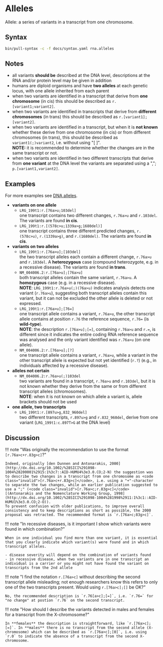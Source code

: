 # Alleles

<!-- ## Definition -->

Allele: a series of variants in a transcript from one chromosome.

## Syntax

```sh exec="true"
bin/pull-syntax -c -f docs/syntax.yaml rna.alleles
```

## Notes

- all variants **should be** described at the DNA level, descriptions at the RNA and/or protein level may be given in addition
- humans are diploid organisms and have **two alleles** at each genetic locus, with one allele inherited from each parent
- when two variants are identified in a transcript that derive from **one chromosome** (in cis) this should be described as `r.[variant1`<code class="spot1">;</code>`variant2]`.
- when two variants are identified in transcripts that derive from **different chromosomes** (in trans) this should be described as `r.[variant1]`<code class="spot1">;</code>`[variant2]`.
- when two variants are identified in a transcript, but when it is **not known** whether these derive from one chromosome (in cis) or from different chromosomes (in trans), this should be described as `variant1`<code class="spot1">(;)</code>`variant2`, i.e. without using "[ ]".<br>
  **NOTE:** it is recommended to determine whether the changes are in the same transcript or not.
- when two variants are identified in two different transcripts that derive from **one variant** at the DNA level the variants are separated using a ","; `p.[variant1`<code class="spot1">,</code>`variant2]`.

## Examples

For more examples see [DNA alleles](../DNA/alleles.md).

- **variants on one allele**
    - `LRG_199t1:r.[76a>u;103del]`<br>
      one transcript contains two different changes, `r.76a>u` and `r.103del`. The variants are found **in cis**.
    - `LRG_199t1:r.[(578c>u;1339a>g;1680del)]`<br>
      one transcript contains three different predicted changes, `r.(578c>u)`, `r.(1339a>g)`, and `r.(1680del)`. The variants are found **in cis**.
- **variants on two alleles**
    - `LRG_199t1:r.[76a>u];[103del]`<br>
      the two transcript alleles each contain a different change, `r.76a>u` and `r.103del`. A **heterozygous** case (compound heterozygote, e.g. in a recessive disease). The variants are found **in trans**.
    - `NM_004006.2:r.[76a>u];[76a>u]`<br>
      both transcript alleles contain the same variant, `r.76a>u`. A **homozygous** case (e.g. in a recessive disease).<br>
      **NOTE**: `LRG_199t1:r.76a>u(;)(76a>u)` indicates analysis detects one variant (`r.76a>u`), suggesting both transcript alleles contain this variant, but it can not be excluded the other allele is deleted or not expressed.
    - `LRG_199t1:r.[76a>u];[76=]`<br>
      one transcript allele contains a variant, `r.76a>u`, the other transcript allele contains at position `r.76` the reference sequence, `r.76=` (is **wild-type**).<br>
      **NOTE**: the description `r.[76a>u];[=]`, containing `r.76a>u` and `r.=`, is different since it indicates the entire coding RNA reference sequence was analysed and the only variant identified was `r.76a>u` (on one allele).
    - `NM_004006.2:r.[76a>u];[?]`<br>
      one transcript allele contains a variant, `r.76a>u`, while a variant in the other transcript allele is expected but not yet identified (`r.?`) (e.g., in individuals affected by a recessive disease).
- **alleles not certain**
    - `NM_004006.2:r.76a>u(;)103del`<br>
      two variants are found in a transcript, `r.76a>u` and `r.103del`, but it is not known whether they derive from the same or from different transcript alleles (chromosomes).<br>
      **NOTE**: when it is not known on which allele a variant is, allele brackets should not be used
- **one allele, two transcripts**
    - `LRG_199t1:r.[897u>g,832_960del]`<br>
      two different transcripts, `r.897u>g` and `r.832_960del`, derive from one variant (`LRG_199t1:c.897T>G` at the DNA level)

## Discussion

!!! note "Was originally the recommendation to use the format <code class="invalid">[r.76a>c+r.83g>c]</code>?"

    Indeed, originally [den Dunnen and Antonarakis, 2000](http://dx.doi.org/10.1002/%28SICI%291098-1004%28200001%2915:1%3c7::AID-HUMU4%3e3.0.CO;2-N) the suggestion was to describe two changes in a transcript from one chromosome as <code class="invalid">[r.76a>c+r.83g>c]</code>, i.e. using a "+"-character to separate the two changes, while an earlier publication suggested to use a ";" (<code class="invalid">[r.76a>c;r.83g>c]</code> [(Antonarakis and the Nomenclature Working Group, 1998](http://dx.doi.org/10.1002/%28SICI%291098-1004%281998%2911:1%3c1::AID-HUMU1%3e3.0.CO;2-O)).
    To prevent confusion with older publications, to improve overall consistency and to keep descriptions as short as possible, the 2000 proposal was retracted. The recommended format is `r.[76a>c;83g>c]`.

!!! note "In recessive diseases, is it important I show which variants were found in which combination?"

    When in one individual you find more than one variant, it is essential that you clearly indicate which variant(s) were found and in which transcript alleles.

    - disease severity will depend on the combination of variants found
    - in recessive disease, when two variants are in one transcript an individual is a carrier or you might not have found the variant on transcripts from the 2nd allele

!!! note "I find the notation `r.[76a>c]` without describing the second transcript allele misleading; not enough researchers know this refers to only one of the two transcripts present. Would using <code class="invalid">r.[76a>c];[]</code> be OK?"

    No, the recommended description is `r.76[a>c];[=]`, i.e. `r.76=` for "no change" at postion `r.76` on the second transcript.

!!! note "How should I describe the variants detected in males and females for a transcript from the X-chromosome?"

    In **females** the description is straightforward, like `r.[76a>c];[=]`. In **males** there is no transcript from the second allele (X-chromosome) which can be described as `r.[76a>c];[0]`, i.e. using `r.0` to indicate the absence of a transcript from the second X-chromosome.
